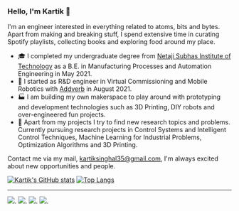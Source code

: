 ### Hello, I'm Kartik 👋

<!--
**Kartik-Singhal26/bio** is a ✨ _special_ ✨ repository because its `README.md` (this file) appears on your GitHub profile.
-->

I'm an engineer interested in everything related to atoms, bits and bytes. Apart from making and breaking stuff, I spend extensive time in curating Spotify playlists, collecting books and exploring food around my place.

- 🎓 I completed my undergraduate degree from [Netaji Subhas Institute of Technology](http://www.nsit.ac.in/) as a B.E. in Manufacturing Processes and Automation Engineering in May 2021. 
- :beginner: I started as R&D engineer in Virtual Commissioning and Mobile Robotics with [Addverb](https://addverb.com/) in August 2021.
- :factory: I am building my own makerspace to play around with prototyping and development technologies such as 3D Printing, DIY robots and over-engineered fun projects.
- :dart: Apart from my projects I try to find new research topics and problems. Currently pursuing research projects in Control Systems and Intelligent Control Techniques, Machine Learning for Industrial Problems, Optimization Algorithms and 3D Printing.

Contact me via my mail, kartiksinghal35@gmail.com, I'm always excited about new opportunities and people.

[![Kartik's GitHub stats](https://github-readme-stats.vercel.app/api?username=Kartik-Singhal26)](https://github.com/anuraghazra/github-readme-stats)
[![Top Langs](https://github-readme-stats.vercel.app/api/top-langs/?username=Kartik-Singhal26&layout=compact)](https://github.com/anuraghazra/github-readme-stats)



---
<a href="https://www.instagram.com/kaaaaaaartik/"><img src="https://img.shields.io/badge/Instagram-E4405F.svg?&style=for-the-badge&logo=instagram&logoColor=white"/></a>.
<a href="https://twitter.com/_Kaaartik_"><img src="https://img.shields.io/badge/Twitter-1DA1F2.svg?&style=for-the-badge&logo=twitter&logoColor=white"/></a>.
<a href="https://www.linkedin.com/in/kartik-singhal26/"><img src="https://img.shields.io/badge/LinkedIn-0077B5.svg?&style=for-the-badge&logo=linkedin&logoColor=white"/></a>.
<a href="https://scholar.google.com/citations?user=rBphoDsAAAAJ&hl=en"><img src="https://img.shields.io/badge/Google_Scholar-4285F4?style=for-the-badge&logo=Google_Scholar&logoColor=white"/></a>.

